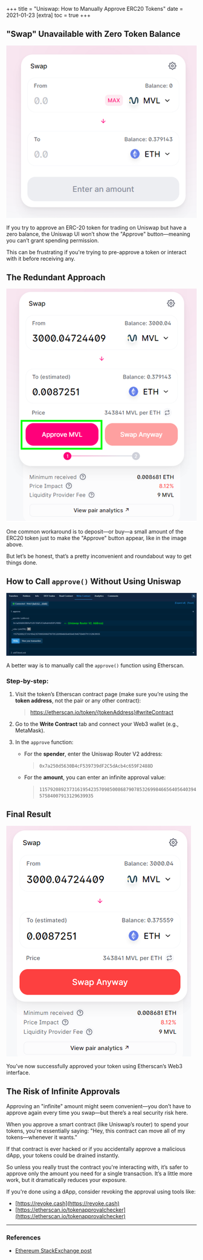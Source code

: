 +++
title = "Uniswap: How to Manually Approve ERC20 Tokens"
date = 2021-01-23
[extra]
toc = true
+++

## "Swap" Unavailable with Zero Token Balance

![unavailable](img/approveNoAvailable.png)

If you try to approve an ERC-20 token for trading on Uniswap but have a zero balance, the Uniswap UI won’t show the "Approve" button—meaning you can’t grant spending permission.

This can be frustrating if you're trying to pre-approve a token or interact with it before receiving any.

## The Redundant Approach

![approvebutton](img/approveActive.png)

One common workaround is to deposit—or buy—a small amount of the ERC20 token just to make the "Approve" button appear, like in the image above.

But let’s be honest, that’s a pretty inconvenient and roundabout way to get things done.

## How to Call `approve()` Without Using Uniswap

![etherscan](img/ehterscanApprove.png)

A better way is to manually call the `approve()` function using Etherscan.

### Step-by-step:

1. Visit the token’s Etherscan contract page (make sure you’re using the **token address**, not the pair or any other contract):

   > https://etherscan.io/token/{tokenAddress}#writeContract

2. Go to the **Write Contract** tab and connect your Web3 wallet (e.g., MetaMask).

3. In the `approve` function:
   - For the **spender**, enter the Uniswap Router V2 address:
     > `0x7a250d5630B4cF539739dF2C5dAcb4c659F2488D`
   - For the **amount**, you can enter an infinite approval value:
     > `115792089237316195423570985008687907853269984665640564039457584007913129639935`

## Final Result

![done](img/approveDone.png)

You’ve now successfully approved your token using Etherscan’s Web3 interface.

## The Risk of Infinite Approvals

Approving an "infinite" amount might seem convenient—you don’t have to approve again every time you swap—but there’s a real security risk here.

When you approve a smart contract (like Uniswap’s router) to spend your tokens, you're essentially saying:
"Hey, this contract can move all of my tokens—whenever it wants."

If that contract is ever hacked or if you accidentally approve a malicious dApp, your tokens could be drained instantly.

So unless you really trust the contract you're interacting with, it’s safer to approve only the amount you need for a single transaction. It’s a little more work, but it dramatically reduces your exposure.

If you're done using a dApp, consider revoking the approval using tools like:

- [https://revoke.cash](https://revoke.cash)
- [https://etherscan.io/tokenapprovalchecker](https://etherscan.io/tokenapprovalchecker)

---

### References

- [Ethereum StackExchange post](https://ethereum.stackexchange.com/questions/88064/how-to-manually-approve-a-token-for-swap-on-uniswap-direct-contract-interaction)
